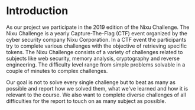 # Introduction

As our project we participate in the 2019 edition of the Nixu Challenge. The Nixu Challenge is a yearly Capture-The-Flag (CTF) event organized by the cyber security company Nixu Corporation. In a CTF event the participants try to complete various challenges with the objective of retrieving specific tokens. The Nixu Challenge consists of a variety of challenges related to subjects like web security, memory analysis, cryptography and reverse engineering. The difficulty level range from simple problems solvable in a couple of minutes to complex challenges.

Our goal is not to solve every single challenge but to beat as many as possible and report how we solved them, what we've learned and how it is relevant to the course. We also want to complete diverse challenges of all difficulties for the report to touch on as many subject as possible.

